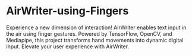 # AirWriter-using-Fingers
Experience a new dimension of interaction! AirWriter enables text input in the air using finger gestures. Powered by TensorFlow, OpenCV, and Mediapipe, this project transforms hand movements into dynamic digital input. Elevate your user experience with AirWriter.
